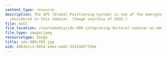 ```yaml
---
content_type: resource
description: The GPS (Global Positioning System) is one of the emerging technologies
  considered in this seminar. (Image courtesy of USGS.)
file: null
file_location: /coursemedia/ids-900-integrating-doctoral-seminar-on-emerging-technologies-fall-2005/4d63e1c36654adeeea823324382715be_ids-900jf05.jpg
file_type: image/jpeg
resourcetype: Image
title: ids-900jf05.jpg
uid: 4d63e1c3-6654-adee-ea82-3324382715be
---
```

